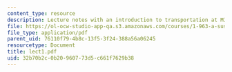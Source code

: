 ```yaml
---
content_type: resource
description: Lecture notes with an introduction to transportation at MIT.
file: https://ol-ocw-studio-app-qa.s3.amazonaws.com/courses/1-963-a-sustainable-transportation-plan-for-mit-spring-2007/32b70b2c0b20960773d5c661f7629b38_lect1.pdf
file_type: application/pdf
parent_uid: 76110f79-4b8c-13f5-3f24-388a56a06245
resourcetype: Document
title: lect1.pdf
uid: 32b70b2c-0b20-9607-73d5-c661f7629b38
---
```

